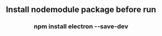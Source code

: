 <center>
<div>
  <h2>Install nodemodule package before run </h2>
  <h3>npm install electron --save-dev</h3>
</div>
</center>
